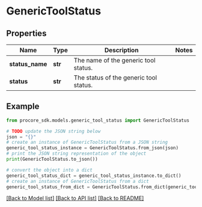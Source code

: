 # GenericToolStatus


## Properties

Name | Type | Description | Notes
------------ | ------------- | ------------- | -------------
**status_name** | **str** | The name of the generic tool status. | 
**status** | **str** | The status of the generic tool status. | 

## Example

```python
from procore_sdk.models.generic_tool_status import GenericToolStatus

# TODO update the JSON string below
json = "{}"
# create an instance of GenericToolStatus from a JSON string
generic_tool_status_instance = GenericToolStatus.from_json(json)
# print the JSON string representation of the object
print(GenericToolStatus.to_json())

# convert the object into a dict
generic_tool_status_dict = generic_tool_status_instance.to_dict()
# create an instance of GenericToolStatus from a dict
generic_tool_status_from_dict = GenericToolStatus.from_dict(generic_tool_status_dict)
```
[[Back to Model list]](../README.md#documentation-for-models) [[Back to API list]](../README.md#documentation-for-api-endpoints) [[Back to README]](../README.md)


